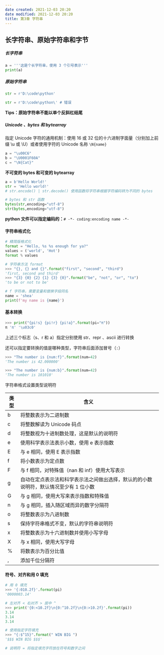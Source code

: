 ```yaml
---
date created: 2021-12-03 20:20
date modified: 2021-12-03 20:20
title: 第3章 字符串
---
```

## 长字符串、原始字符串和字节

##### 长字符串

```python
a = '''这是个长字符串，使用 3 个引号表示'''
print(a)
```

##### 原始字符串

```python
str = r'D:\code\python'

str = r'D:\code\python\' # 错误
```

**Tips：原始字符串不能以单个反斜杠结尾**

##### Unicode 、bytes 和 bytearray

指定 Unicode 字符的通用机制：使用 16 或 32 位的十六进制字面量（分别加上前缀  \u 或 \U）或者使用字符的 Unicode 名称 `\N{name}`

```python
a = "\u00C6"
b = "\U0001F60A"
c = "\N{Cat}"
```

**不可变的 bytes 和可变的 bytearray**

```python
a = b'Hello World!'
str = 'Hello world!'
# str.encode() | str.decode() 使用函数将字符串根据字符编码转为不同的 bytes

# bytes 和 str 函数
bytes(str,encoding="utf-8")
str(bytes,encoding="utf-8")
```

**python 文件可以指定编码的：**`# -*- coding:encoding name -*-`

#### 字符串格式化

```python
# 精简版格式化
format = "Hello, %s %s enough for ya?"
values = ('world', 'Hot')
format % values

# 字符串方法 format 
>>> "{}, {} and {}".format("first", "second", "third")
'first, second and third'
>>> "{3} {0} {2} {1} {3} {0}".format("be", "not", "or", "to")
'to be or not to be'

# f 字符串，需要变量和替换字段同名
name = 'shea'
print(f'my name is {name}')
```

#### 基本转换

```python
>>> print("{pi!s} {pi!r} {pi!a}".format(pi="π"))
π 'π' '\u03c0'
```

上述三个标志（s、r 和 a）指定分别使用 str、repr 、ascii 进行转换

还可以指定要转换的值是哪种类型，字符串后面添加冒号（`:`）

```python
>>> "The number is {num:f}".format(num=42)
'The number is 42.000000'

>>> "The number is {num:b}".format(num=42)
'The number is 101010'
```

字符串格式设置类型说明符

| 类型 | 含义                                                         |
| ---- | ------------------------------------------------------------ |
| b    | 将整数表示为二进制数                                         |
| c    | 将整数解读为 Unicode 码点                                    |
| d    | 将整数视为十进制数处理，这是默认的说明符                     |
| e    | 使用科学表示法表示小数，使用 e 表示指数                      |
| E    | 与 e 相同，使用 E 表示指数                                   |
| f    | 将小数表示为定点数                                           |
| F    | 与 f 相同，对特殊值（nan 和 inf）使用大写表示                |
| g    | 自动在定点表示法和科学表示法之间做出选择，默认的的小数说明符，默认情况至少有 1 位小数 |
| G    | 与 g 相同，使用大写来表示指数和特殊值                        |
| n    | 与 g 相同，插入随区域而异的数字分隔符                        |
| o    | 将整数表示为八进制数                                         |
| s    | 保持字符串格式不变，默认的字符串说明符                       |
| x    | 将整数表示为十六进制数并使用小写字母                         |
| X    | 与 x 相同，使用大写字母                                      |
| %    | 将数表示为百分比值                                           |
| ,    | 添加千位分隔符                                               |

#### 符号、对齐和用 0 填充

```python
# 用 0 填充
>>> '{:010.2f}'.format(pi)
'0000003.14'

# 左对齐 < 右对齐 > 居中 ^
>>> print('{0:<10.2f}\n{0:^10.2f}\n{0:>10.2f}'.format(pi))
3.14
3.14
3.14

# 使用指定字符填充
>>> "{:$^15}".format(" WIN BIG ")
'$$$ WIN BIG $$$'

# 说明符 = 将指定填充字符放在符号和数字之间
```

